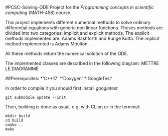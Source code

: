#PCSC-Solving-ODE 
Project for the *Programming concepts in scientific computing* (MATH-458) course.

This project implements different numerical methods to solve ordinary differential equations with generic non linear functions. Theses methods are divided into two categories: implicit and explicit methods. The explicit methods implemented are: Adams Bashforth  and Runge Kutta. The implicit method implemented is Adams Moulton.

All these methods return the numerical solution of the ODE. 

The implemented classes are described in the following diagram: 
METTRE LE DIAGRAMME

##Prerequisites:
*'C++17'
*'Doxygen'
*'GoogleTest'


In order to compile it you should first install *googletest*

```
git submodule update --init 
```

Then, building is done as usual, e.g. with CLion or in the terminal:

```
mkdir build
cd build
cmake ..
make
```


